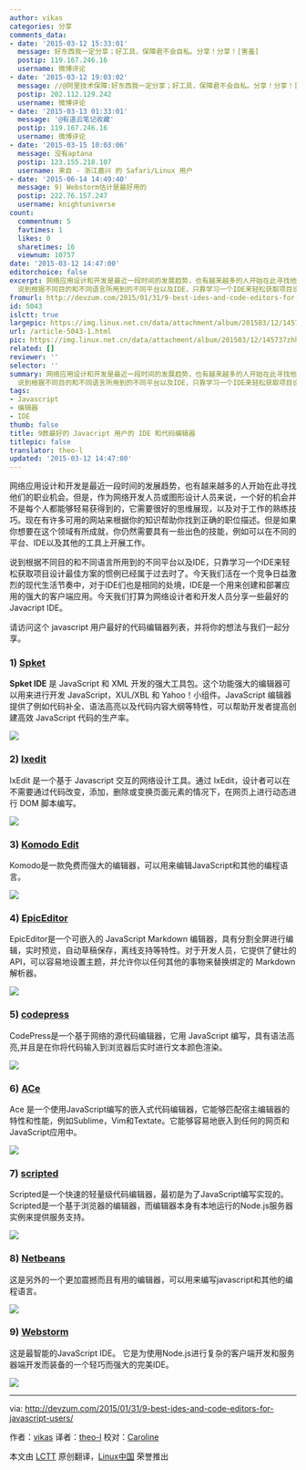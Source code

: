 ```yaml
---
author: vikas
categories: 分享
comments_data:
- date: '2015-03-12 15:33:01'
  message: 好东西我一定分享；好工具，保障君不会自私。分享！分享！[害羞]
  postip: 119.167.246.16
  username: 微博评论
- date: '2015-03-12 19:03:02'
  message: //@阿里技术保障:好东西我一定分享；好工具，保障君不会自私。分享！分享！[害羞]
  postip: 202.112.129.242
  username: 微博评论
- date: '2015-03-13 01:33:01'
  message: '@有道云笔记收藏'
  postip: 119.167.246.16
  username: 微博评论
- date: '2015-03-15 10:03:06'
  message: 没有aptana
  postip: 123.155.218.107
  username: 来自 - 浙江嘉兴 的 Safari/Linux 用户
- date: '2015-06-14 14:49:40'
  message: 9) Webstorm估计是最好用的
  postip: 222.76.157.247
  username: knightuniverse
count:
  commentnum: 5
  favtimes: 1
  likes: 0
  sharetimes: 16
  viewnum: 10757
date: '2015-03-12 14:47:00'
editorchoice: false
excerpt: 网络应用设计和开发是最近一段时间的发展趋势，也有越来越多的人开始在此寻找他们的职业机会。但是，作为网络开发人员或图形设计人员来说，一个好的机会并不是每个人都能够轻易获得到的，它需要很好的思维展现，以及对于工作的熟练技巧。现在有许多可用的网站来根据你的知识帮助你找到正确的职位描述。但是如果你想要在这个领域有所成就，你仍然需要具有一些出色的技能，例如可以在不同的平台、IDE以及其他的工具上开展工作。
  说到根据不同目的和不同语言所用到的不同平台以及IDE，只靠学习一个IDE来轻松获取项目设计最佳方案的惯例已经属
fromurl: http://devzum.com/2015/01/31/9-best-ides-and-code-editors-for-javascript-users/
id: 5043
islctt: true
largepic: https://img.linux.net.cn/data/attachment/album/201503/12/145737zhhh9o1zh8x14xx4.png
url: /article-5043-1.html
pic: https://img.linux.net.cn/data/attachment/album/201503/12/145737zhhh9o1zh8x14xx4.png.thumb.jpg
related: []
reviewer: ''
selector: ''
summary: 网络应用设计和开发是最近一段时间的发展趋势，也有越来越多的人开始在此寻找他们的职业机会。但是，作为网络开发人员或图形设计人员来说，一个好的机会并不是每个人都能够轻易获得到的，它需要很好的思维展现，以及对于工作的熟练技巧。现在有许多可用的网站来根据你的知识帮助你找到正确的职位描述。但是如果你想要在这个领域有所成就，你仍然需要具有一些出色的技能，例如可以在不同的平台、IDE以及其他的工具上开展工作。
  说到根据不同目的和不同语言所用到的不同平台以及IDE，只靠学习一个IDE来轻松获取项目设计最佳方案的惯例已经属
tags:
- Javascript
- 编辑器
- IDE
thumb: false
title: 9款最好的 Javacript 用户的 IDE 和代码编辑器
titlepic: false
translator: theo-l
updated: '2015-03-12 14:47:00'
---
```


网络应用设计和开发是最近一段时间的发展趋势，也有越来越多的人开始在此寻找他们的职业机会。但是，作为网络开发人员或图形设计人员来说，一个好的机会并不是每个人都能够轻易获得到的，它需要很好的思维展现，以及对于工作的熟练技巧。现在有许多可用的网站来根据你的知识帮助你找到正确的职位描述。但是如果你想要在这个领域有所成就，你仍然需要具有一些出色的技能，例如可以在不同的平台、IDE以及其他的工具上开展工作。


说到根据不同目的和不同语言所用到的不同平台以及IDE，只靠学习一个IDE来轻松获取项目设计最佳方案的惯例已经属于过去时了。今天我们活在一个竞争日益激烈的现代生活节奏中，对于IDE们也是相同的处境，IDE是一个用来创建和部署应用的强大的客户端应用。今天我们打算为网络设计者和开发人员分享一些最好的Javacript IDE。


请访问这个 javascript 用户最好的代码编辑器列表，并将你的想法与我们一起分享。


### 1) [Spket](http://spket.com/)


**Spket IDE** 是 JavaScript 和 XML 开发的强大工具包。这个功能强大的编辑器可以用来进行开发 JavaScript，XUL/XBL 和 Yahoo！小组件。JavaScript 编辑器提供了例如代码补全、语法高亮以及代码内容大纲等特性，可以帮助开发者提高创建高效 JavaScript 代码的生产率。


![](/data/attachment/album/201503/12/145737zhhh9o1zh8x14xx4.png)


### 2) [Ixedit](http://www.ixedit.com/)


IxEdit 是一个基于 Javascript 交互的网络设计工具。通过 IxEdit，设计者可以在不需要通过代码改变，添加，删除或变换页面元素的情况下，在网页上进行动态进行 DOM 脚本编写。


![](/data/attachment/album/201503/12/145759prudutdortuutdz8.png)


### 3) [Komodo Edit](http://komodoide.com/komodo-edit/)


Komodo是一款免费而强大的编辑器，可以用来编辑JavaScript和其他的编程语言。


![](/data/attachment/album/201503/12/145813nl4clvfsrss9l4hl.png)


### 4) [EpicEditor](http://oscargodson.github.io/EpicEditor/)


EpicEditor是一个可嵌入的 JavaScript Markdown 编辑器，具有分割全屏进行编辑，实时预览，自动草稿保存，离线支持等特性。对于开发人员，它提供了健壮的API，可以容易地设置主题，并允许你以任何其他的事物来替换绑定的 Markdown 解析器。


![](/data/attachment/album/201503/12/145822b2z4zy7qt5l5wlxw.png)


### 5) [codepress](http://codepress.sourceforge.net/)


CodePress是一个基于网络的源代码编辑器，它用 JavaScript 编写，具有语法高亮,并且是在你将代码输入到浏览器后实时进行文本颜色渲染。


![](/data/attachment/album/201503/12/145832q223vz3r4n24zv4v.png)


### 6) [ACe](http://ace.c9.io/#nav=about)


Ace 是一个使用JavaScript编写的嵌入式代码编辑器，它能够匹配宿主编辑器的特性和性能，例如Sublime，Vim和Textate。它能够容易地嵌入到任何的网页和JavaScript应用中。


![](/data/attachment/album/201503/12/145841a5a7ldsf5njo3lai.png)


### 7) [scripted](https://github.com/scripted-editor/scripted)


Scripted是一个快速的轻量级代码编辑器，最初是为了JavaScript编写实现的。 Scripted是一个基于浏览器的编辑器，而编辑器本身有本地运行的Node.js服务器实例来提供服务支持。


![](/data/attachment/album/201503/12/145851vl33mel6qqqbj5lu.png)


### 8) [Netbeans](https://netbeans.org/)


这是另外的一个更加震撼而且有用的编辑器，可以用来编写javascript和其他的编程语言。


![](/data/attachment/album/201503/12/145901n879l9wzp4nlz7dr.png)


### 9) [Webstorm](http://www.jetbrains.com/webstorm/)


这是最智能的JavaScript IDE。 它是为使用Node.js进行复杂的客户端开发和服务器端开发而装备的一个轻巧而强大的完美IDE。


![](/data/attachment/album/201503/12/145910v1rtsts11b6t7gb7.png)




---


via: <http://devzum.com/2015/01/31/9-best-ides-and-code-editors-for-javascript-users/>


作者：[vikas](http://devzum.com/author/vikas/) 译者：[theo-l](https://github.com/theo-l) 校对：[Caroline](https://github.com/carolinewuyan)


本文由 [LCTT](https://github.com/LCTT/TranslateProject) 原创翻译，[Linux中国](http://linux.cn/) 荣誉推出